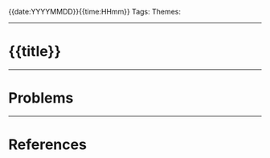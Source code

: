 {{date:YYYYMMDD}}{{time:HHmm}}
Tags: 
Themes: 

--- 
# {{title}}


---
# Problems


---
# References
